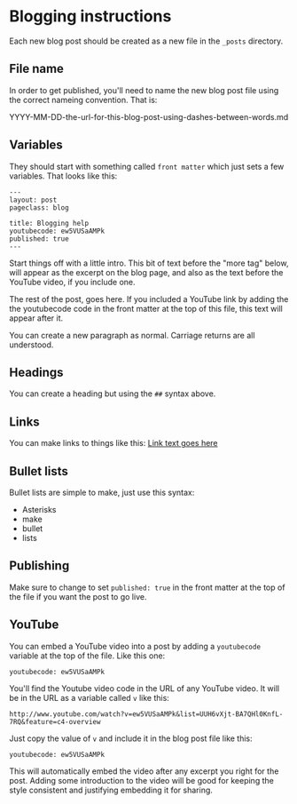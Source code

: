 # Blogging instructions

Each new blog post should be created as a new file in the `_posts` directory.

## File name

In order to get published, you'll need to name the new blog post file using the correct nameing convention. That is:

YYYY-MM-DD-the-url-for-this-blog-post-using-dashes-between-words.md

## Variables

They should start with something called `front matter` which just sets a few variables. That looks like this:

```
---
layout: post
pageclass: blog

title: Blogging help
youtubecode: ew5VUSaAMPk
published: true
---
```

Start things off with a little intro. This bit of text before the "more tag" below, will appear as the excerpt on the blog page, and also as the text before the YouTube video, if you include one.

<!--more-->

The rest of the post, goes here. If you included a YouTube link by adding the the youtubecode code in the front matter at the top of this file, this text will appear after it.

You can create a new paragraph as normal. Carriage returns are all understood.

## Headings

You can create a heading but using the `##` syntax above.

## Links

You can make links to things like this: [Link text goes here](URL-GOES-HERE)

## Bullet lists

Bullet lists are simple to make, just use this syntax:

* Asterisks
* make
* bullet
* lists

## Publishing

Make sure to change to set `published: true` in the front matter at the top of the file if you want the post to go live.

## YouTube

You can embed a YouTube video into a post by adding a `youtubecode` variable at the top of the file. Like this one:

`youtubecode: ew5VUSaAMPk`

You'll find the Youtube video code in the URL of any YouTube video. It will be in the URL as a variable called `v` like this:

`http://www.youtube.com/watch?v=ew5VUSaAMPk&list=UUH6vXjt-BA7QHl0KnfL-7RQ&feature=c4-overview`

Just copy the value of `v` and include it in the blog post file like this:

`youtubecode: ew5VUSaAMPk`

This will automatically embed the video after any excerpt you right for the post. Adding some introduction to the video will be good for keeping the style consistent and justifying embedding it for sharing.

